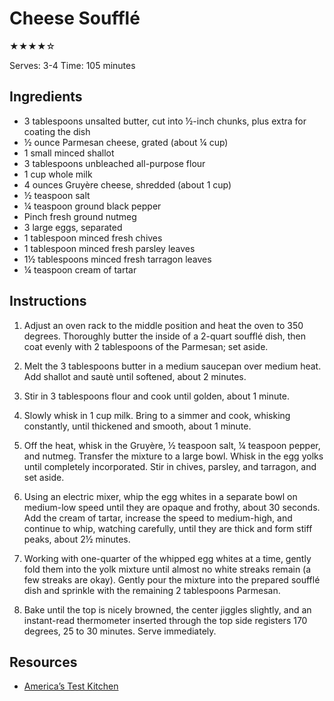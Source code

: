 # Cheese Soufflé

★★★★☆

Serves: 3-4
Time: 105 minutes

## Ingredients

* 3 tablespoons unsalted butter, cut into ½-inch chunks, plus extra for coating the dish
* ½ ounce Parmesan cheese, grated (about ¼ cup)
* 1 small minced shallot
* 3 tablespoons unbleached all-purpose flour
* 1 cup whole milk
* 4 ounces Gruyère cheese, shredded (about 1 cup)
* ½ teaspoon salt
* ¼ teaspoon ground black pepper
* Pinch fresh ground nutmeg
* 3 large eggs, separated
* 1 tablespoon minced fresh chives
* 1 tablespoon minced fresh parsley leaves
* 1½ tablespoons minced fresh tarragon leaves
* ¼ teaspoon cream of tartar

## Instructions

1. Adjust an oven rack to the middle position and heat the oven to 350 degrees. Thoroughly butter the inside of a 2-quart soufflé dish, then coat evenly with 2 tablespoons of the Parmesan; set aside.

2. Melt the 3 tablespoons butter in a medium saucepan over medium heat. Add shallot and sautè until softened, about 2 minutes.

3. Stir in 3 tablespoons flour and cook until golden, about 1 minute.

4. Slowly whisk in 1 cup milk. Bring to a simmer and cook, whisking constantly, until thickened and smooth, about 1 minute.

5. Off the heat, whisk in the Gruyère, ½ teaspoon salt, ¼ teaspoon pepper, and nutmeg. Transfer the mixture to a large bowl. Whisk in the egg yolks until completely incorporated. Stir in chives, parsley, and tarragon, and set aside.

6. Using an electric mixer, whip the egg whites in a separate bowl on medium-low speed until they are opaque and frothy, about 30 seconds. Add the cream of tartar, increase the speed to medium-high, and continue to whip, watching carefully, until they are thick and form stiff peaks, about 2½ minutes.

4. Working with one-quarter of the whipped egg whites at a time, gently fold them into the yolk mixture until almost no white streaks remain (a few streaks are okay). Gently pour the mixture into the prepared soufflé dish and sprinkle with the remaining 2 tablespoons Parmesan.

5. Bake until the top is nicely browned, the center jiggles slightly, and an instant-read thermometer inserted through the top side registers 170 degrees, 25 to 30 minutes. Serve immediately.

## Resources

* [America’s Test Kitchen](https://www.americastestkitchen.com/recipes/5708-cheese-souffle-with-shallots-and-herbs)
